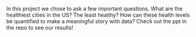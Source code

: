 In this project we chose to ask a few important questions. What are the healthiest cities in the US? The least healthy? How can these health levels be quantified to make a meaningful story with data? Check out the ppt in the repo to see our results! 

